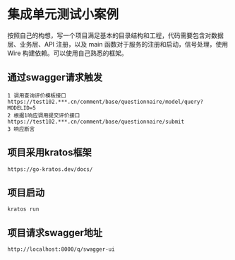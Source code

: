 # 集成单元测试小案例

按照自己的构想，写一个项目满足基本的目录结构和工程，代码需要包含对数据层、业务层、API 注册，以及 main 函数对于服务的注册和启动，信号处理，使用 Wire 构建依赖。可以使用自己熟悉的框架。

## 通过swagger请求触发
```
1 调用查询评价模板接口
https://test102.***.cn/comment/base/questionnaire/model/query?MODELID=5
2 根据1响应调用提交评价接口
https://test102.***.cn/comment/base/questionnaire/submit
3 响应断言
```
## 项目采用kratos框架
```
https://go-kratos.dev/docs/
```
## 项目启动
```
kratos run
```
## 项目请求swagger地址
```
http://localhost:8000/q/swagger-ui
```